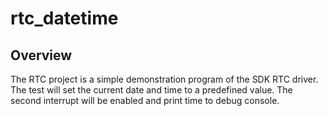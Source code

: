 # rtc_datetime

## Overview
The RTC project is a simple demonstration program of the SDK RTC driver. The test will set the current
date and time to a predefined value. The second interrupt will be enabled and print time to debug console.

